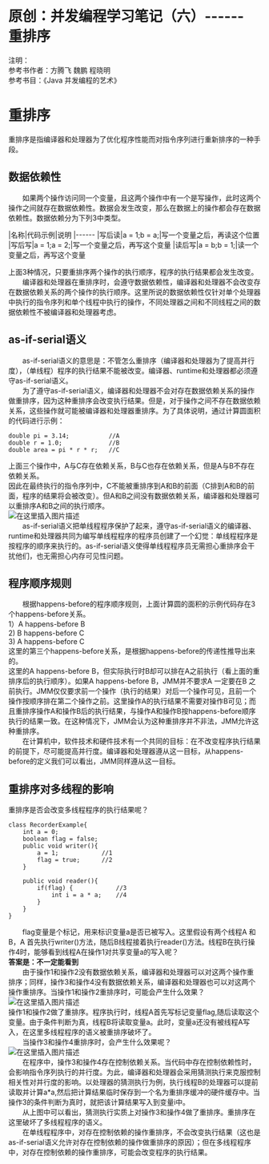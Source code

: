 # 原创：并发编程学习笔记（六）------ 重排序

注明：<br/>
参考书作者：方腾飞 魏鹏 程晓明<br/>
参考书目：《Java 并发编程的艺术》

# 重排序

重排序是指编译器和处理器为了优化程序性能而对指令序列进行重新排序的一种手段。

## 数据依赖性

  如果两个操作访问同一个变量，且这两个操作中有一个是写操作，此时这两个操作之间就存在数据依赖性。数据会发生改变，那么在数据上的操作都会存在数据依赖性。数据依赖分为下列3中类型。

|名称|代码示例|说明
|------
|写后读|a = 1;b = a;|写一个变量之后，再读这个位置
|写后写|a = 1;a = 2;|写一个变量之后，再写这个变量
|读后写|a = b;b = 1;|读一个变量之后，再写这个变量

上面3种情况，只要重排序两个操作的执行顺序，程序的执行结果都会发生改变。<br/>
  编译器和处理器在重排序时，会遵守数据依赖性，编译器和处理器不会改变存在数据依赖关系的两个操作的执行顺序。这里所说的数据依赖性仅针对单个处理器中执行的指令序列和单个线程中执行的操作，不同处理器之间和不同线程之间的数据依赖性不被编译器和处理器考虑。

## as-if-serial语义

  as-if-serial语义的意思是：不管怎么重排序（编译器和处理器为了提高并行度），（单线程）程序的执行结果不能被改变。编译器、runtime和处理器都必须遵守as-if-serial语义。<br/>
  为了遵守as-if-serial语义，编译器和处理器不会对存在数据依赖关系的操作做重排序，因为这种重排序会改变执行结果。但是，对于操作之间不存在数据依赖关系，这些操作就可能被编译器和处理器重排序。为了具体说明，通过计算圆面积的代码进行示例：

```
double pi = 3.14;           //A
double r = 1.0;				//B
double area = pi * r * r;   //C

```

上面三个操作中，A与C存在依赖关系，B与C也存在依赖关系，但是A与B不存在依赖关系。<br/>
因此在最终执行的指令序列中，C不能被重排序到A和B的前面（C排到A和B的前面，程序的结果将会被改变）。但A和B之间没有数据依赖关系，编译器和处理器可以重排序A和B之间的执行顺序。<br/>
<img alt="在这里插入图片描述" src="https://img-blog.csdnimg.cn/20190716230502563.png?"/><br/>
  as-if-serial语义把单线程程序保护了起来，遵守as-if-serial语义的编译器、runtime和处理器共同为编写单线程程序的程序员创建了一个幻觉：单线程程序是按程序的顺序来执行的。as-if-serial语义使得单线程程序员无需担心重排序会干扰他们，也无需担心内存可见性问题。

## 程序顺序规则

  根据happens-before的程序顺序规则，上面计算圆的面积的示例代码存在3个happens-before关系。<br/>
1）A happens-before  B<br/>
2)  B  happens-before C<br/>
3)  A  happens-before  C<br/>
这里的第三个happens-before关系，是根据happens-before的传递性推导出来的。<br/>
这里的A happens-before  B，但实际执行时B却可以排在A之前执行（看上面的重排序后的执行顺序）。如果A  happens-before  B，JMM并不要求A 一定要在B 之前执行。JMM仅仅要求前一个操作（执行的结果）对后一个操作可见，且前一个操作按顺序排在第二个操作之前。这里操作A的执行结果不需要对操作B可见；而且重排序操作A和操作B后的执行结果，与操作A和操作B按happens-before顺序执行的结果一致。在这种情况下，JMM会认为这种重排序并不非法，JMM允许这种重排序。<br/>
  在计算机中，软件技术和硬件技术有一个共同的目标：在不改变程序执行结果的前提下，尽可能提高并行度。编译器和处理器遵从这一目标，从happens-before的定义我们可以看出，JMM同样遵从这一目标。

## 重排序对多线程的影响

重排序是否会改变多线程程序的执行结果呢？

```
class RecorderExample{
	int a = 0;
	boolean flag = false;
	public void writer(){
		a = 1;            //1
		flag = true;      //2
	}
	
	public void reader(){
		if(flag) {            //3
			int i = a * a;    //4
		}
	}
}

```

  flag变量是个标记，用来标识变量a是否已被写入。这里假设有两个线程A 和 B，A 首先执行writer()方法，随后B线程接着执行reader()方法。线程B在执行操作4时，能够看到线程A在操作1对共享变量a的写入呢？<br/>
**答案是：不一定能看到**<br/>
  由于操作1和操作2没有数据依赖关系，编译器和处理器可以对这两个操作重排序；同样，操作3和操作4没有数据依赖关系，编译器和处理器也可以对这两个操作重排序。当操作1和操作2重排序时，可能会产生什么效果？<br/>
<img alt="在这里插入图片描述" src="https://img-blog.csdnimg.cn/20190718001133660.png?"/><br/>
操作1和操作2做了重排序。程序执行时，线程A首先写标记变量flag,随后读取这个变量。由于条件判断为真，线程B将读取变量a。此时，变量a还没有被线程A写入，在这里多线程程序的语义被重排序破坏了。<br/>
  当操作3和操作4重排序时，会产生什么效果呢？<br/>
<img alt="在这里插入图片描述" src="https://img-blog.csdnimg.cn/20190718002214292.png?"/><br/>
  在程序中，操作3和操作4存在控制依赖关系。当代码中存在控制依赖性时，会影响指令序列执行的并行度。为此，编译器和处理器会采用猜测执行来克服控制相关性对并行度的影响。以处理器的猜测执行为例，执行线程B的处理器可以提前读取并计算a*a,然后把计算结果临时保存到一个名为重排序缓冲的硬件缓存中。当操作3的条件判断为真时，就把该计算结果写入到变量i中。<br/>
  从上图中可以看出，猜测执行实质上对操作3和操作4做了重排序。重排序在这里破坏了多线程程序的语义。<br/>
  在单线程程序中，对存在控制依赖的操作重排序，不会改变执行结果（这也是as-if-serial语义允许对存在控制依赖的操作做重排序的原因）；但在多线程程序中，对存在控制依赖的操作重排序，可能会改变程序的执行结果。
